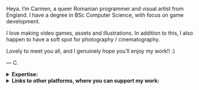 Heya. I’m Carmen, a queer Romanian programmer and visual artist from England. I have a degree in BSc Computer Science, with focus on game development. </p>
I love making video games, assets and illustrations. In addition to this, I also happen to have a soft spot for photography / cinematography. </p>
Lovely to meet you all, and I genuinely hope you’ll enjoy my work!! :) </p>
— C.

<details>
 <summary> <b> Expertise: </b> </summary> <blockquote>
 <br>

 <details>
  <summary> <b> Programming languages: </b> </summary> <blockquote>
  <br>
  <img src="https://img.shields.io/badge/Java-3a75b0?style=for-the-badge" />
  <img src="https://img.shields.io/badge/C-A8B9CC?style=for-the-badge&logo=C&logoColor=white" />
  <img src="https://img.shields.io/badge/C++-00599C?style=for-the-badge&logo=Cplusplus&logoColor=white" />
  <img src="https://img.shields.io/badge/C Sharp-239120?style=for-the-badge&logo=Csharp&logoColor=white" />
  <br>
  <img src="https://img.shields.io/badge/OpenGL-5586A4?style=for-the-badge&logo=opengl&logoColor=white" />
  <br>

  <details>
   <summary> <b> also familiar with: </b> </summary>
   <br>
   <img src="https://img.shields.io/badge/Bash Shell-4EAA25?style=for-the-badge&logo=gnu bash&logoColor=white" />
   <img src="https://img.shields.io/badge/MATLAB-0076a8?style=for-the-badge" />
   <img src="https://img.shields.io/badge/HTML-E34F26?style=for-the-badge&logo=html5&logoColor=white" />
   <img src="https://img.shields.io/badge/CSS-1572B6?style=for-the-badge&logo=css3&logoColor=white" />
   <img src="https://img.shields.io/badge/Python-3776AB?style=for-the-badge&logo=python&logoColor=white" />
  </details>
 </details>
 <br>

 <details>
  <summary> <b> Software: </b> </summary> <blockquote>
  <br>
  <img src="https://img.shields.io/badge/Unity-000000?style=for-the-badge&logo=unity&logoColor=white" />
  <img src="https://img.shields.io/badge/Visual Studio-5C2D91?style=for-the-badge&logo=visualstudio&logoColor=white" />
  <img src="https://img.shields.io/badge/Visual Studio Code-007ACC?style=for-the-badge&logo=visualstudiocode&logoColor=white" />
  <br>
  <img src="https://img.shields.io/badge/Adobe Photoshop-31A8FF?style=for-the-badge&logo=adobephotoshop&logoColor=white" />
  <img src="https://img.shields.io/badge/Autodesk 3ds Max-38a6cc?style=for-the-badge" />
  <img src="https://img.shields.io/badge/Aseprite-7D929E?style=for-the-badge&logo=aseprite&logoColor=white" />
  <br>

  <details>
   <summary> <b> also familiar with: </b> </summary>
   <br>
   <img src="https://img.shields.io/badge/Notion-000000?style=for-the-badge&logo=notion&logoColor=white" />
   <img src="https://img.shields.io/badge/Sublime Text-FF9800?style=for-the-badge&logo=sublimetext&logoColor=white" />
   <img src="https://img.shields.io/badge/Adobe Acrobat-EC1C24?style=for-the-badge&logo=adobeacrobatreader&logoColor=white" />
   <img src="https://img.shields.io/badge/Camtasia-98c92d?style=for-the-badge" />
  </details>
 </details>
 <br>

 <details>
  <summary> <b> Skills: </b> </summary> <blockquote>
  <br>
  <img src="https://img.shields.io/badge/programming-C8C2BC?style=for-the-badge" />
  <img src="https://img.shields.io/badge/game development-C8C2BC?style=for-the-badge" />
  <img src="https://img.shields.io/badge/software development-C8C2BC?style=for-the-badge" />
  <img src="https://img.shields.io/badge/algorithms & data structures-C8C2BC?style=for-the-badge" /
  <img src="https://img.shields.io/badge/computing principles-C8C2BC?style=for-the-badge" />
  <img src="https://img.shields.io/badge/mathematics-C8C2BC?style=for-the-badge" />
  <br>
  <br>
  <img src="https://img.shields.io/badge/digital painting-C8C2BC?style=for-the-badge" />
  <img src="https://img.shields.io/badge/drawing-C8C2BC?style=for-the-badge" />
  <img src="https://img.shields.io/badge/sketching-C8C2BC?style=for-the-badge" />
  <img src="https://img.shields.io/badge/illustration-C8C2BC?style=for-the-badge" />
  <br>

  <details>
   <summary> <b> also familiar with: </b> </summary>
   <br>
   <img src="https://img.shields.io/badge/computer graphics-C8C2BC?style=for-the-badge" />
   <img src="https://img.shields.io/badge/audiovisual recognition system development-C8C2BC?style=for-the-badge" />
   <br>
   <br>
   <img src="https://img.shields.io/badge/concept design-C8C2BC?style=for-the-badge" />
   <img src="https://img.shields.io/badge/concept art-C8C2BC?style=for-the-badge" />
   <img src="https://img.shields.io/badge/shading-C8C2BC?style=for-the-badge" />
   <img src="https://img.shields.io/badge/rendering-C8C2BC?style=for-the-badge" />
   <img src="https://img.shields.io/badge/character design-C8C2BC?style=for-the-badge" />
   <img src="https://img.shields.io/badge/portraiture-C8C2BC?style=for-the-badge" />
   <img src="https://img.shields.io/badge/pixel art-C8C2BC?style=for-the-badge" />
   <br>
   <br>
   <img src="https://img.shields.io/badge/3D modelling-C8C2BC?style=for-the-badge" />
   <img src="https://img.shields.io/badge/character modelling-C8C2BC?style=for-the-badge" />
   <img src="https://img.shields.io/badge/rigging-C8C2BC?style=for-the-badge" />
   <img src="https://img.shields.io/badge/3D animation-C8C2BC?style=for-the-badge" />
   <img src="https://img.shields.io/badge/2D animation-C8C2BC?style=for-the-badge" />
   <img src="https://img.shields.io/badge/character animation-C8C2BC?style=for-the-badge" />
   <br>
   <br>
   <img src="https://img.shields.io/badge/game design-C8C2BC?style=for-the-badge" />
   <img src="https://img.shields.io/badge/level design-C8C2BC?style=for-the-badge" />
   <img src="https://img.shields.io/badge/storyboarding-C8C2BC?style=for-the-badge" />
   <img src="https://img.shields.io/badge/motion capture-C8C2BC?style=for-the-badge" />
   <img src="https://img.shields.io/badge/video editing-C8C2BC?style=for-the-badge" />
   <br>
   <br>
   <img src="https://img.shields.io/badge/web design-C8C2BC?style=for-the-badge" />
   <img src="https://img.shields.io/badge/web development-C8C2BC?style=for-the-badge" />
   <img src="https://img.shields.io/badge/networks development-C8C2BC?style=for-the-badge" />
   <br>
   <br>
   <img src="https://img.shields.io/badge/systems development-C8C2BC?style=for-the-badge" />
   <img src="https://img.shields.io/badge/project management-C8C2BC?style=for-the-badge" />
   <img src="https://img.shields.io/badge/agile-C8C2BC?style=for-the-badge" />
  </details>
  <br>
  
  <details>
   <summary> <b> hobbies: </b> </summary>
   <br>
   <img src="https://img.shields.io/badge/photography-C8C2BC?style=for-the-badge" />
   <img src="https://img.shields.io/badge/hdri photography-C8C2BC?style=for-the-badge" />
   <img src="https://img.shields.io/badge/writing-C8C2BC?style=for-the-badge" />
   <img src="https://img.shields.io/badge/traditional art-C8C2BC?style=for-the-badge" />
   <img src="https://img.shields.io/badge/painting-C8C2BC?style=for-the-badge" />
  </details>
 </details>
</details>

<details>
 <summary> <b> Links to other platforms, where you can support my work: </b> </summary> <blockquote>
 <br>
 <details>
  <summary> <b> resume / portfolio: </b> </summary>
  <br>
  <a href="" target="_blank"> <img src="https://img.shields.io/badge/Linkedin-0A66C2?style=for-the-badge&logo=linkedin&logoColor=white" /> </a>
  <a href="https://www.artstation.com/lu_carmenrd" target="_blank"> <img src="https://img.shields.io/badge/ArtStation-13AFF0?style=for-the-badge&logo=artstation&logoColor=white" /> </a>
  <a href="https://www.behance.net/lu-carmenrd" target="_blank"> <img src="https://img.shields.io/badge/Behance-1769FF?style=for-the-badge&logo=behance&logoColor=white" /> </a>
  <a href="https://lucie-raoux.tumblr.com/" target="_blank"> <img src="https://img.shields.io/badge/Tumblr-36465D?style=for-the-badge&logo=tumblr&logoColor=white" /> </a>
  <a href="https://vimeo.com/lucarmenrd" target="_blank"> <img src="https://img.shields.io/badge/Vimeo-1AB7EA?style=for-the-badge&logo=vimeo&logoColor=white" /> </a>
  <a href="https://lucarmenrd.itch.io/" target="_blank"> <img src="https://img.shields.io/badge/Itch.io-FA5C5C?style=for-the-badge&logo=itchdotio&logoColor=white" /> </a>
 </details>

 <details>
  <summary> <b> devlogs: </b> </summary>
  <br>
  <a href="https://mastodon.gamedev.place/@lu_carmenrd" target="_blank"> <img src="https://img.shields.io/badge/Mastodon-6364FF?style=for-the-badge&logo=mastodon&logoColor=white" /> </a>
  <a href="https://cohost.org/lu-carmenrd" target="_blank"> <img src="https://img.shields.io/badge/cohost-83254f?style=for-the-badge" /> </a>
 </details>

 <details>
  <summary> <b> devlogs and artwork: </b> </summary>
  <br>
  <a href="https://twitter.com/lucie_raoux?t=-bhoxfmpuLilcT17VgbsFQ&s=09" target="_blank"> <img src="https://img.shields.io/badge/Twitter-1DA1F2?style=for-the-badge&logo=twitter&logoColor=white" /> </a>
  <a href="" target="_blank"> <img src="https://img.shields.io/badge/Hive-FF7A00?style=for-the-badge&logo=hive&logoColor=white" /> </a>
 </details>

 <details>
  <summary> <b> artwork only: </b> </summary>
  <br>
  <a href="https://instagram.com/lucie.raouxart?igshid=YmMyMTA2M2Y=" target="_blank"> <img src="https://img.shields.io/badge/Instagram-E4405F?style=for-the-badge&logo=instagram&logoColor=white" /> </a>
  <a href="https://inkblotapp.page.link/a2tF" target="_blank"> <img src="https://img.shields.io/badge/Inkblot-f7033c?style=for-the-badge" /> </a>
  <a href="http://www.artfol.me/lucie_raoux" target="_blank"> <img src="https://img.shields.io/badge/Artfol-ec7480?style=for-the-badge" /> </a>
  <a href="https://www.pillowfort.social/lucie_raoux" target="_blank"> <img src="https://img.shields.io/badge/Pillowfort-232b40?style=for-the-badge" /> </a>
  <a href="https://www.pixiv.net/users/88165849" target="_blank"> <img src="https://img.shields.io/badge/Pixiv-0096FA?style=for-the-badge&logo=pixiv&logoColor=white" /> </a>
 </details>

 <details>
  <summary> <b> photography: </b> </summary>
  <br>
  <a href="https://www.flickr.com/people/lucie_raoux/" target="_blank"> <img src="https://img.shields.io/badge/Flickr-0063DC?style=for-the-badge&logo=flickr&logoColor=white" /> </a>
  <a href="https://500px.com/p/lucie_raoux" target="_blank"> <img src="https://img.shields.io/badge/500px-0099E5?style=for-the-badge&logo=500px&logoColor=white" /> </a>
  <a href="https://vsco.co/lucie-raoux" target="_blank"> <img src="https://img.shields.io/badge/VSCO-000000?style=for-the-badge&logo=vsco&logoColor=white" /> </a>
 </details>
</details>
